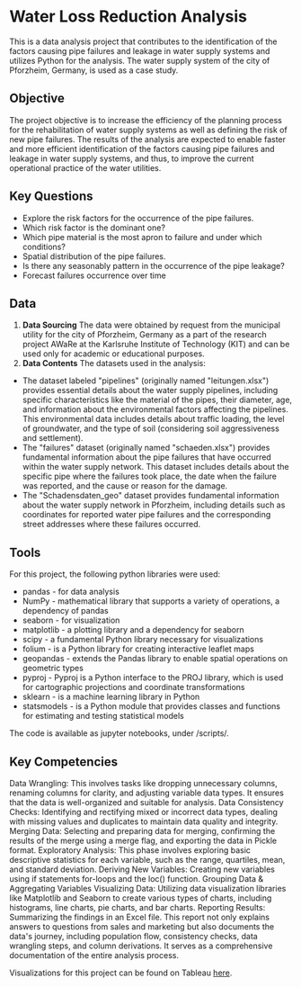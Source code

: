 # Water Loss Reduction Analysis
This is a data analysis project that contributes to the identification of the factors causing pipe failures and leakage in water supply systems and utilizes Python for the analysis. The water supply system of the city of Pforzheim, Germany, is used as a case study.
## Objective
The project objective is to increase the efficiency of the planning process for the rehabilitation of water supply systems as well as defining the risk of new pipe failures. The results of the analysis are expected to enable faster and more efficient identification of the factors causing pipe failures and leakage in water supply systems, and thus, to improve the current operational practice of the water utilities.
## Key Questions
* Explore the risk factors for the occurrence of the pipe failures.
* Which risk factor is the dominant one?
* Which pipe material is the most apron to failure and under which conditions?
* Spatial distribution of the pipe failures.
* Is there any seasonably pattern in the occurrence of the pipe leakage?
* Forecast failures occurrence over time
## Data
1.	**Data Sourcing**
The data were obtained by request from the municipal utility for the city of Pforzheim, Germany as a part of the research project AWaRe at the Karlsruhe Institute of Technology (KIT) and can be used only for academic or educational purposes. 
2.	**Data Contents**
The datasets used in the analysis:
* The dataset labeled "pipelines" (originally named "leitungen.xlsx") provides essential details about the water supply pipelines, including specific characteristics like the material of the pipes, their diameter, age, and information about the environmental factors affecting the pipelines. This environmental data includes details about traffic loading, the level of groundwater, and the type of soil (considering soil aggressiveness and settlement).
* The "failures" dataset (originally named "schaeden.xlsx") provides fundamental information about the pipe failures that have occurred within the water supply network. This dataset includes details about the specific pipe where the failures took place, the date when the failure was reported, and the cause or reason for the damage.
* The "Schadensdaten_geo" dataset provides fundamental information about the water supply network in Pforzheim, including details such as coordinates for reported water pipe failures and the corresponding street addresses where these failures occurred.
## Tools
For this project, the following python libraries were used:
+ pandas - for data analysis
+ NumPy - mathematical library that supports a variety of operations, a dependency of pandas
+ seaborn - for visualization
+ matplotlib - a plotting library and a dependency for seaborn
+ scipy - a fundamental Python library necessary for visualizations
+ folium -  is a Python library for creating interactive leaflet maps
+ geopandas - extends the Pandas library to enable spatial operations on geometric types
+ pyproj - Pyproj is a Python interface to the PROJ library, which is used for cartographic projections and coordinate transformations
+ sklearn - is a machine learning library in Python
+ statsmodels - is a Python module that provides classes and functions for estimating and testing statistical models

The code is available as jupyter notebooks, under /scripts/.

## Key Competencies
Data Wrangling: This involves tasks like dropping unnecessary columns, renaming columns for clarity, and adjusting variable data types. It ensures that the data is well-organized and suitable for analysis.
Data Consistency Checks: Identifying and rectifying mixed or incorrect data types, dealing with missing values and duplicates to maintain data quality and integrity.
Merging Data: Selecting and preparing data for merging, confirming the results of the merge using a merge flag, and exporting the data in Pickle format.
Exploratory Analysis: This phase involves exploring basic descriptive statistics for each variable, such as the range, quartiles, mean, and standard deviation.
Deriving New Variables: Creating new variables using if statements for-loops and the loc() function.
Grouping Data & Aggregating Variables
Visualizing Data: Utilizing data visualization libraries like Matplotlib and Seaborn to create various types of charts, including histograms, line charts, pie charts, and bar charts.
Reporting Results: Summarizing the findings in an Excel file. This report not only explains answers to questions from sales and marketing but also documents the data's journey, including population flow, consistency checks, data wrangling steps, and column derivations. It serves as a comprehensive documentation of the entire analysis process.

Visualizations for this project can be found on Tableau [here](https://public.tableau.com/views/WaterLossProject/WaterLoss?:language=en-US&:display_count=n&:origin=viz_share_link).
